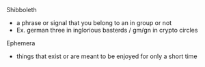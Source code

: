 
Shibboleth 
- a phrase or signal that you belong to an in group or not 
- Ex. german three in inglorious basterds / gm/gn in crypto circles

Ephemera
- things that exist or are meant to be enjoyed for only a short time
